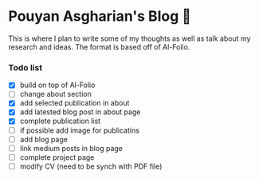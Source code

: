 
# Pouyan Asgharian's Blog 📄

This is where I plan to write some of my thoughts as well as talk about my research and ideas. The format is based off of Al-Folio.

### Todo list

- [x] build on top of Al-Folio
- [ ] change about section
- [x] add selected publication in about
- [x] add latested blog post in about page
- [x] complete publication list
- [ ] if possible add image for publicatins
- [ ] add blog page
- [ ] link medium posts in blog page
- [ ] complete project page
- [ ] modify CV (need to be synch with PDF file)
